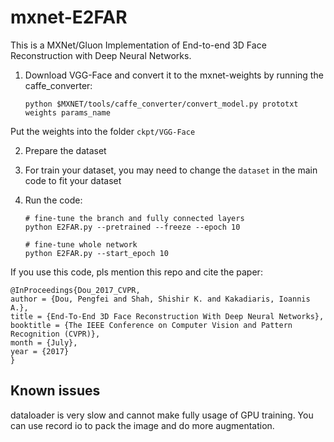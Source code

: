 # mxnet-E2FAR
This is a MXNet/Gluon Implementation of End-to-end 3D Face Reconstruction with Deep Neural Networks.

1. Download VGG-Face and convert it to the mxnet-weights by running the caffe_converter:
    ```
    python $MXNET/tools/caffe_converter/convert_model.py prototxt weights params_name
    ```
Put the weights into the folder ```ckpt/VGG-Face```

2. Prepare the dataset

3. For train your dataset, you may need to change the ```dataset``` in the main code to fit your dataset

4. Run the code:
    ```
    # fine-tune the branch and fully connected layers
    python E2FAR.py --pretrained --freeze --epoch 10

    # fine-tune whole network
    python E2FAR.py --start_epoch 10
    ```

If you use this code, pls mention this repo and cite the paper:
```
@InProceedings{Dou_2017_CVPR,
author = {Dou, Pengfei and Shah, Shishir K. and Kakadiaris, Ioannis A.},
title = {End-To-End 3D Face Reconstruction With Deep Neural Networks},
booktitle = {The IEEE Conference on Computer Vision and Pattern Recognition (CVPR)},
month = {July},
year = {2017}
}
```

## Known issues
dataloader is very slow and cannot make fully usage of GPU training.
You can use record io to pack the image and do more augmentation.